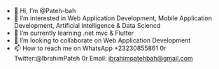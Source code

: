 - 👋 Hi, I’m @Pateh-bah
- 👀 I’m interested in Web Application Development, Mobile Application Development, Artificial Intelligence & Data Sciencd
- 🌱 I’m currently learning .net mvc & Flutter
- 💞️ I’m looking to collaborate on Web Application Development
- 📫 How to reach me on WhatsApp +23230855861 0r Twitter:@IbrahimPateh 0r Email: ibrahimpatehbah@gmail.com

<!---
Pateh-bah/Pateh-bah is a ✨ special ✨ repository because its `README.md` (this file) appears on your GitHub profile.
You can click the Preview link to take a look at your changes.
--->
